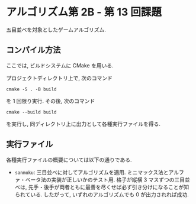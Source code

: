 # アルゴリズム第 2B - 第 13 回課題

五目並べを対象としたゲームアルゴリズム.


## コンパイル方法

ここでは, ビルドシステムに CMake を用いる.

プロジェクトディレクトリ上で, 次のコマンド
```
cmake -S . -B build
```
を 1 回限り実行.
その後, 次のコマンド
```
cmake --build build
```
を実行し, 同ディレクトリ上に出力として各種実行ファイルを得る.


## 実行ファイル

各種実行ファイルの概要については以下の通りである.

-   `sanmoku`:
        三目並べに対してアルゴリズムを適用.
        ミニマックス法とアルファ・ベータ法の実装が正しいかのテスト用.
        格子が縦横 3 マスずつの三目並べは,
        先手・後手が両者ともに最善を尽くせば必ず引き分けになることが知られている.
        したがって, いずれのアルゴリズムでも 0 が出力されれば成功.
